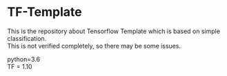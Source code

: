 # TF-Template
This is the repository about Tensorflow Template which is based on simple classification.  
This is not verified completely, so there may be some issues.  

python=3.6  
TF = 1.10  
